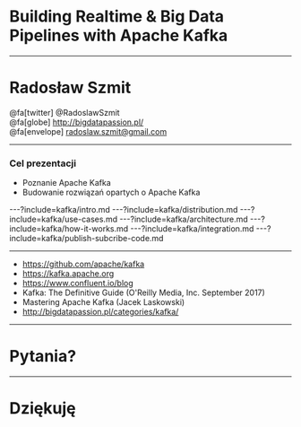 
# Building Realtime & Big Data Pipelines with Apache Kafka



---
# Radosław Szmit
@fa[twitter] @RadoslawSzmit <br/>
@fa[globe] http://bigdatapassion.pl/ <br/>
@fa[envelope] radoslaw.szmit@gmail.com <br/>



---
### Cel prezentacji
* Poznanie Apache Kafka
* Budowanie rozwiązań opartych o Apache Kafka



---?include=kafka/intro.md
---?include=kafka/distribution.md
---?include=kafka/use-cases.md
---?include=kafka/architecture.md
---?include=kafka/how-it-works.md
---?include=kafka/integration.md
---?include=kafka/publish-subcribe-code.md



---
* https://github.com/apache/kafka
* https://kafka.apache.org
* https://www.confluent.io/blog
* Kafka: The Definitive Guide (O'Reilly Media, Inc. September 2017)
* Mastering Apache Kafka (Jacek Laskowski)
* http://bigdatapassion.pl/categories/kafka/



---
# Pytania?



---
# Dziękuję